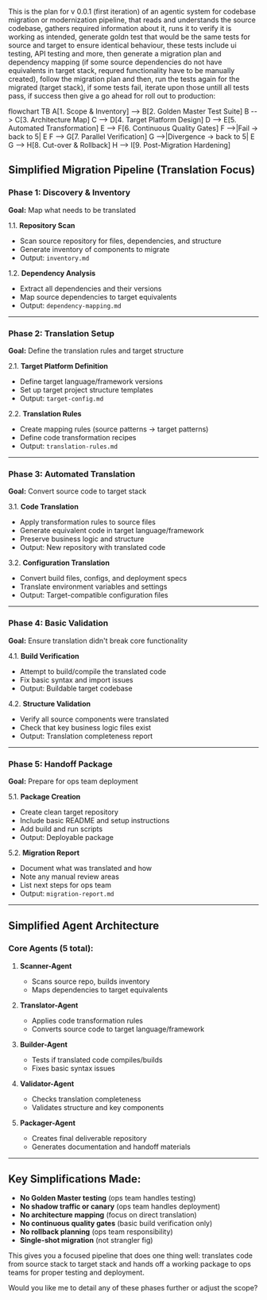 This is the plan for v 0.0.1 (first iteration) of an agentic system for codebase migration or modernization pipeline, that reads and understands the source codebase, gathers required information about it, runs it to verify it is working as intended, generate goldn test that would be the same tests for source and target to ensure identical behaviour, these tests include ui testing, API testing and more, then generate a migration plan and dependency mapping (if some source dependencies do not have equivalents in target stack, requred functionality have to be manually created), follow the migration plan and then, run the tests again for the migrated (target stack), if some tests fail, iterate upon those untill all tests pass, if success then give a go ahead for roll out to production:

flowchart TB
    A[1. Scope & Inventory] --> B[2. Golden Master Test Suite]
    B --> C[3. Architecture Map]
    C --> D[4. Target Platform Design]
    D --> E[5. Automated Transformation]
    E --> F[6. Continuous Quality Gates]
    F -->|Fail → back to 5| E
    F --> G[7. Parallel Verification]
    G -->|Divergence → back to 5| E
    G --> H[8. Cut-over & Rollback]
    H --> I[9. Post-Migration Hardening]


## Simplified Migration Pipeline (Translation Focus)

### Phase 1: Discovery & Inventory
**Goal:** Map what needs to be translated

1.1. **Repository Scan**
   * Scan source repository for files, dependencies, and structure
   * Generate inventory of components to migrate
   * Output: `inventory.md`

1.2. **Dependency Analysis**
   * Extract all dependencies and their versions
   * Map source dependencies to target equivalents
   * Output: `dependency-mapping.md`

---

### Phase 2: Translation Setup
**Goal:** Define the translation rules and target structure

2.1. **Target Platform Definition**
   * Define target language/framework versions
   * Set up target project structure templates
   * Output: `target-config.md`

2.2. **Translation Rules**
   * Create mapping rules (source patterns → target patterns)
   * Define code transformation recipes
   * Output: `translation-rules.md`

---

### Phase 3: Automated Translation
**Goal:** Convert source code to target stack

3.1. **Code Translation**
   * Apply transformation rules to source files
   * Generate equivalent code in target language/framework
   * Preserve business logic and structure
   * Output: New repository with translated code

3.2. **Configuration Translation**
   * Convert build files, configs, and deployment specs
   * Translate environment variables and settings
   * Output: Target-compatible configuration files

---

### Phase 4: Basic Validation
**Goal:** Ensure translation didn't break core functionality

4.1. **Build Verification**
   * Attempt to build/compile the translated code
   * Fix basic syntax and import issues
   * Output: Buildable target codebase

4.2. **Structure Validation**
   * Verify all source components were translated
   * Check that key business logic files exist
   * Output: Translation completeness report

---

### Phase 5: Handoff Package
**Goal:** Prepare for ops team deployment

5.1. **Package Creation**
   * Create clean target repository
   * Include basic README and setup instructions
   * Add build and run scripts
   * Output: Deployable package

5.2. **Migration Report**
   * Document what was translated and how
   * Note any manual review areas
   * List next steps for ops team
   * Output: `migration-report.md`

---

## Simplified Agent Architecture

### Core Agents (5 total):

1. **Scanner-Agent**
   * Scans source repo, builds inventory
   * Maps dependencies to target equivalents

2. **Translator-Agent**
   * Applies code transformation rules
   * Converts source code to target language/framework

3. **Builder-Agent**
   * Tests if translated code compiles/builds
   * Fixes basic syntax issues

4. **Validator-Agent**
   * Checks translation completeness
   * Validates structure and key components

5. **Packager-Agent**
   * Creates final deliverable repository
   * Generates documentation and handoff materials

---

## Key Simplifications Made:

- **No Golden Master testing** (ops team handles testing)
- **No shadow traffic or canary** (ops team handles deployment)
- **No architecture mapping** (focus on direct translation)
- **No continuous quality gates** (basic build verification only)
- **No rollback planning** (ops team responsibility)
- **Single-shot migration** (not strangler fig)

This gives you a focused pipeline that does one thing well: translates code from source stack to target stack and hands off a working package to ops teams for proper testing and deployment.

Would you like me to detail any of these phases further or adjust the scope?